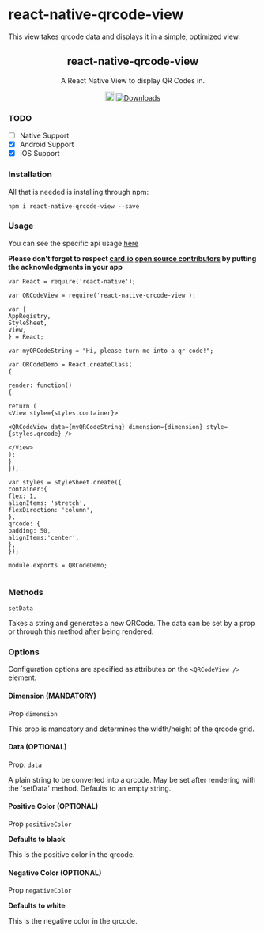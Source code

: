 # react-native-qrcode-view
This view takes qrcode data and displays it in a simple, optimized view.




<h2 align="center">react-native-qrcode-view</h2>

<p align="center">
A React Native View to display QR Codes in.
</p>

<p align="center">
<a href="https://badge.fury.io/js/react-native-qrcode-view"><img src="https://badge.fury.io/js/react-native-qrcode-view.svg" alt="npm version" height="18"></a>
<a href="https://npmjs.org/package/react-native-card.io"><img alt="Downloads" src="http://img.shields.io/npm/dm/react-native-card.io.svg?1.2.0"></a>
</p>


### TODO
- [ ] Native Support
- [x] Android Support
- [x] IOS Support

### Installation

All that is needed is installing through npm:

`npm i react-native-qrcode-view --save`

### Usage

You can see the specific api usage [here](https://github.com/BBB/react-native-card.io-example/blob/master/src/containers/App.jsx)

**Please don't forget to respect [card.io](https://www.card.io/) [open source contributors](https://github.com/card-io/card.io-iOS-SDK#with-or-without-cocoapods) by putting the acknowledgments in your app**

```JSX
var React = require('react-native');

var QRCodeView = require('react-native-qrcode-view');

var {
AppRegistry,
StyleSheet,
View,
} = React;

var myQRCodeString = "Hi, please turn me into a qr code!";

var QRCodeDemo = React.createClass(
{

render: function()
{

return (
<View style={styles.container}>

<QRCodeView data={myQRCodeString} dimension={dimension} style={styles.qrcode} />

</View>
);
}
});

var styles = StyleSheet.create({
container:{
flex: 1,
alignItems: 'stretch',
flexDirection: 'column',
},
qrcode: {
padding: 50,
alignItems:'center',
},
});

module.exports = QRCodeDemo;


```

### Methods

`setData`

Takes a string and generates a new QRCode.  The data can be set by a prop or through this method after being rendered.

### Options

Configuration options are specified as attributes on the `<QRCodeView />` element.

#### Dimension (MANDATORY)

Prop `dimension`

This prop is mandatory and determines the width/height of the qrcode grid.

#### Data (OPTIONAL)

Prop: `data`

A plain string to be converted into a qrcode.  May be set after rendering with the 'setData' method.  Defaults to an empty string.

#### Positive Color (OPTIONAL)

Prop `positiveColor`

**Defaults to black**

This is the positive color in the qrcode.

#### Negative Color (OPTIONAL)

Prop `negativeColor`

**Defaults to white**

This is the negative color in the qrcode.